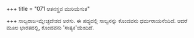 +++
title = "071 ಆತನಸ್ತ್ರವ ಮುರಿಯೆಸುತ"

+++
ಸಾಲ್ವರಾಜ-ಮ್ಲೇಚ್ಛದೇಶದ ಅರಸು. ಈ ಪದ್ಯದಲ್ಲಿ ಸಾಲ್ವನನ್ನು ಕೊಂದವನು ಧರ್ಮರಾಯನೆಂದಿದೆ. ಆದರೆ ಮೂಲ ಭಾರತದಲ್ಲಿ, ಕೊಂದವನು 'ಸಾತ್ಯಕಿ'ಯೆಂದಿದೆ.